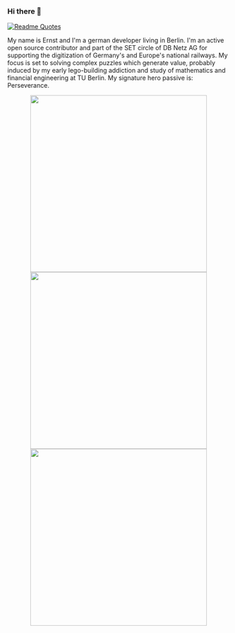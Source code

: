 ### Hi there 👋

[![Readme Quotes](https://quotes-github-readme.vercel.app/api?type=horizontal&theme=tokyonight&myquote=The%20soul%20becomes%20dyed%20by%20the%20colour%20of%20its%20thoughts.&author=Marcus%20Aurelius)](https://github.com/piyushsuthar/github-readme-quotes)

My name is Ernst and I'm a german developer living in Berlin. I'm an active open source contributor and part of the SET circle of DB Netz AG for supporting the digitization of Germany's and Europe's national railways. My focus is set to solving complex puzzles which generate value, probably induced by my early lego-building addiction and study of mathematics and financial engineering at TU Berlin. My signature hero passive is: Perseverance.

<p align="center">
	<img src="https://github-readme-stats.vercel.app/api?username=ewuerger&show_icons=true&theme=tokyonight&count_private=true" width=400>
  	<img src="https://github-readme-streak-stats.herokuapp.com?user=ewuerger&hide_border=true&theme=tokyonight" width=400>
	<img src="https://github-readme-stats.vercel.app/api/top-langs/?username=ewuerger&theme=tokyonight&layout=compact" width=400>
</p>
